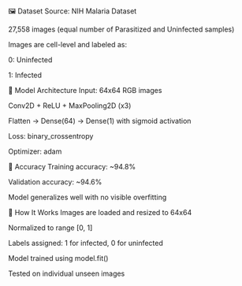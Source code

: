 🖼 Dataset
Source: NIH Malaria Dataset

27,558 images (equal number of Parasitized and Uninfected samples)

Images are cell-level and labeled as:

0: Uninfected

1: Infected

🧱 Model Architecture
Input: 64x64 RGB images

Conv2D + ReLU + MaxPooling2D (x3)

Flatten → Dense(64) → Dense(1) with sigmoid activation

Loss: binary_crossentropy

Optimizer: adam

🎯 Accuracy
Training accuracy: ~94.8%

Validation accuracy: ~94.6%

Model generalizes well with no visible overfitting

🧪 How It Works
Images are loaded and resized to 64x64

Normalized to range [0, 1]

Labels assigned: 1 for infected, 0 for uninfected

Model trained using model.fit()

Tested on individual unseen images

